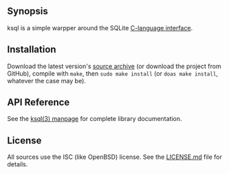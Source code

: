 ## Synopsis

ksql is a simple warpper around the SQLite 
[C-language interface](https://www.sqlite.org/c3ref/intro.html).

## Installation

Download the latest version's 
[source archive](http://kristaps.bsd.lv/ksql/snapshots/ksql.tar.gz) 
(or download the project from GitHub), 
compile with `make`, then `sudo make install` (or `doas make install`,
whatever the case may be).

## API Reference

See the [ksql(3) manpage](http://kristaps.bsd.lv/ksql/ksql.3.html) for
complete library documentation.

## License

All sources use the ISC (like OpenBSD) license.
See the [LICENSE.md](LICENSE.md) file for details.
